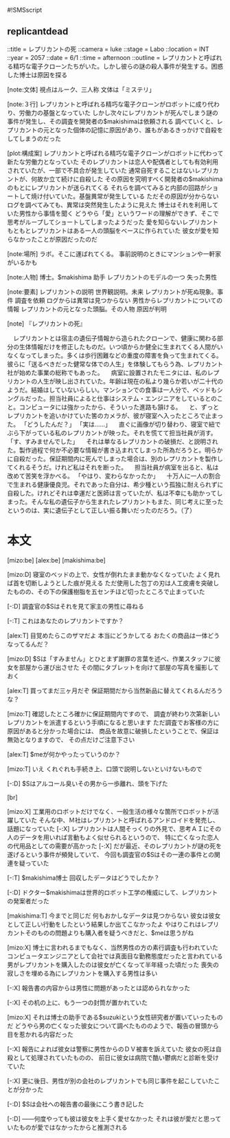 #!SMSscript

## replicantdead

::title = レプリカントの死
::camera = luke
::stage = Labo
::location = INT
::year = 2057
::date = 6/1
::time = afternoon
::outline = レプリカントと呼ばれる精巧な電子クローンたちがいた。しかし彼らの謎の殺人事件が発生する。困惑した博士は原因を探る

[note:文体]
視点はルーク、三人称
文体は「ミステリ」

[note:３行]
レプリカントと呼ばれる精巧な電子クローンがロボットに成り代わり、労働力の基盤となっていた
しかし次々にレプリカントが死んでしまう謎の事件が発生し、その調査を開発者の$makishimaは依頼される
調べていくと、レプリカントの元となった個体の記憶に原因があり、誰もがあるきっかけで自殺をしてしまうのだった

[plot:構成案]
レプリカントと呼ばれる精巧な電子クローンがロボットに代わって新たな労働力となっていた
そのレプリカントは恋人や配偶者としても有効利用されていたが、一部で不具合が発生していた
通常自死することはないレプリカントが、何故か立て続けに自殺した
その原因を究明すべく開発者の$makishimaのもとにレプリカントが送られてくる
それらを調べてみると内部の回路がショートして焼け付いていた。基盤異常が発生している
ただその原因が分からない
ログを調べてみても、異常は突然発生したように見えた
博士はそれを利用していた男性から事情を聞く
どうやら「愛」というワードの理解ができず、そこで思考がループしてショートしてしまったようだった
愛を知らないレプリカント
もともとレプリカントはある一人の頭脳をベースに作られていた
彼女が愛を知らなかったことが原因だったのだ

[note:場所]
ラボ。そこに運ばれてくる。
事前説明のときにマンションや一軒家がいるかも

[note:人物]
博士。$makishima
助手
レプリカントのモデルの一つ
失った男性

[note:要素]
レプリカントの説明
世界観説明。未来
レプリカントが死ぬ現象。事件
調査を依頼
ログからは異常は見つからない
男性からレプリカントについての情報
レプリカントの元となった頭脳。その人物
原因が判明

[note]
『レプリカントの死』


　レプリカントとは宿主の遺伝子情報から造られたクローンで、健康に関わる部分の生体情報だけを修正したものだ。いつ頃からか健全に生まれてくる人間がいなくなってしまった。多くは歩行困難などの重度の障害を負って生まれてくる。彼らに「送るべきだった健常な体での人生」を体験してもらう為、レプリカント社が始めた事業の総称でもあった。
　病室に設置されたモニタには、私のレプリカントの人生が映し出されていた。年齢は現在の私より幾らか若いが二十代のようだ。結婚はしていないらしい。マンションでの食事は一人分で、ベッドもシングルだった。担当社員によると仕事はシステム・エンジニアをしているとのこと。コンピュータには強かったから、そういった進路も頷ける。
　と、ずっとレプリカントを追いかけていた筈のカメラが、彼が寝室へ入ったところで止まった。
「どうしたんだ？」
「実は……」
　直ぐに画像が切り替わり、寝室で紐でぶら下がっている私のレプリカントが映った。それを慌てて担当社員が消す。
「す、すみませんでした」
　それは単なるレプリカントの破損だ、と説明された。製作過程で何か不必要な情報が書き込まれてしまった所為だろうと。明らかに自殺だった。保証期間内に死んでしまった場合は、別のレプリカントを製作してくれるそうだ。けれど私はそれを断った。
　担当社員が病室を出ると、私は改めて苦笑を浮かべる。
「やはり、変わらなかったか」
　十万人に一人の割合で生まれる健康優良児。それであった自分は、希少種という孤独に耐えられずに自殺した。けれどそれは幸運だと医師は言っていたが、私は不幸にも助かってしまった。そんな私の遺伝子から生まれたレプリカントもまた、同じ考えに至ったというのは、実に遺伝子として正しい振る舞いだったのだろう。（了）


# 本文

[mizo:be]
[alex:be]
[makishima:be]

[mizo:D]
寝室のベッドの上で、女性が倒れたまま動かなくなっていた
よく見れば首を切断しようとした痕が見える
ただ使用した包丁の刃は人工皮膚を突破したものの、その下の保護樹脂を五センチほど切ったところで止まっていた

[-:D]
調査官の$Sはそれを見て家主の男性に尋ねる

[-:T]
これはあなたのレプリカントですか？

[alex:T]
目覚めたらこのザマだよ
本当にどうかしてる
おたくの商品は一体どうなってるんだ？

[mizo:D]
$Sは「すみません」とひとまず謝罪の言葉を述べ、作業スタッフに彼女を部屋から運び出させた
その間にタブレットを向けて部屋の写真を撮影しておく

[alex:T]
買ってまだ三ヶ月だぞ
保証期間だから当然新品に替えてくれるんだろうな？

[mizo:T]
確認したところ確かに保証期間内ですので、
調査が終わり次第新しいレプリカントを派遣するという手順になると思います
ただ調査でお客様の方に原因があると分かった場合には、
商品を故意に破損したということで、保証は無効となりますので、
その点だけご注意下さい

[alex:T]
$meが何かやったっていうのか？

[mizo:T]
いえ
くれぐれも手続き上、口頭で説明しないといけないもので

[-:D]
$Sはアルコール臭いその男から一歩離れ、頭を下げた

[br]

[mizo:X]
工業用のロボットだけでなく、一般生活の様々な箇所でロボットが活躍していた
そんな中、Ｍ社はレプリカントと呼ばれるアンドロイドを発売し、話題になっていた
[-:X]
レプリカントは人間そっくりの外見で、思考ＡＩにその人のデータを用いれば言動もよく似せられるというので、
特に亡くなった恋人の代用品としての需要が高かった
[-:X]
だが最近、そのレプリカントが謎の死を遂げるという事件が頻発していて、
今回も調査官の$Sはその一連の事件との関連を疑っていた

[-:T]
$makishima博士
回収したデータはどうでしたか？

[-:D]
ドクター$makishimaは世界的ロボット工学の権威にして、レプリカントの発案者だった

[makishima:T]
今までと同じだ
何もおかしなデータは見つからない
彼女は彼女として正しい行動をしたという結果しか出てこなかったよ
やはりこれはレプリカントそのものの問題よりも購入者を疑うべきだと、$meは思うがね

[mizo:X]
博士に言われるまでもなく、当然男性の方の素行調査も行われていた
コンピュータエンジニアとして会社では真面目な勤務態度だったと言われている
男がレプリカントを購入したのは彼女が亡くなって半年経った頃だった
喪失の寂しさを埋める為にレプリカントを購入する男性は多い

[-:X]
報告書の内容からは男性に問題があったとは認められなかった

[-:X]
その机の上に、もう一つの封筒が置かれていた

[mizo:X]
それは博士の助手である$suzukiという女性研究者が置いていったものだ
どうやら男の亡くなった彼女について調べたもののようで、報告の冒頭から目を惹かれる内容だった

[-:X]
報告によれば彼女は警察に男性からのＤＶ被害を訴えていた
彼女の死は自殺として処理されていたものの、
前日に彼女は病院で酷い鬱病だと診断を受けていた

[-:X]
更に後日、男性が別の会社のレプリカントでも同じ事件を起こしていたことが分かった

[-:D]
$Sは会社への報告書の最後にこう書き記した

[-:D]
――何度やっても彼は彼女を上手く愛せなかった
それは彼が愛だと思っていたものが愛ではなかったからと推測される

